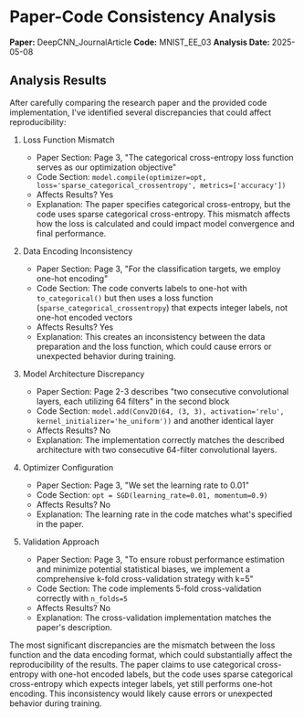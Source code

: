 # Paper-Code Consistency Analysis

**Paper:** DeepCNN_JournalArticle
**Code:** MNIST_EE_03
**Analysis Date:** 2025-05-08

## Analysis Results

After carefully comparing the research paper and the provided code implementation, I've identified several discrepancies that could affect reproducibility:

1. Loss Function Mismatch
   - Paper Section: Page 3, "The categorical cross-entropy loss function serves as our optimization objective"
   - Code Section: `model.compile(optimizer=opt, loss='sparse_categorical_crossentropy', metrics=['accuracy'])`
   - Affects Results? Yes
   - Explanation: The paper specifies categorical cross-entropy, but the code uses sparse categorical cross-entropy. This mismatch affects how the loss is calculated and could impact model convergence and final performance.

2. Data Encoding Inconsistency
   - Paper Section: Page 3, "For the classification targets, we employ one-hot encoding"
   - Code Section: The code converts labels to one-hot with `to_categorical()` but then uses a loss function (`sparse_categorical_crossentropy`) that expects integer labels, not one-hot encoded vectors
   - Affects Results? Yes
   - Explanation: This creates an inconsistency between the data preparation and the loss function, which could cause errors or unexpected behavior during training.

3. Model Architecture Discrepancy
   - Paper Section: Page 2-3 describes "two consecutive convolutional layers, each utilizing 64 filters" in the second block
   - Code Section: `model.add(Conv2D(64, (3, 3), activation='relu', kernel_initializer='he_uniform'))` and another identical layer
   - Affects Results? No
   - Explanation: The implementation correctly matches the described architecture with two consecutive 64-filter convolutional layers.

4. Optimizer Configuration
   - Paper Section: Page 3, "We set the learning rate to 0.01"
   - Code Section: `opt = SGD(learning_rate=0.01, momentum=0.9)`
   - Affects Results? No
   - Explanation: The learning rate in the code matches what's specified in the paper.

5. Validation Approach
   - Paper Section: Page 3, "To ensure robust performance estimation and minimize potential statistical biases, we implement a comprehensive k-fold cross-validation strategy with k=5"
   - Code Section: The code implements 5-fold cross-validation correctly with `n_folds=5`
   - Affects Results? No
   - Explanation: The cross-validation implementation matches the paper's description.

The most significant discrepancies are the mismatch between the loss function and the data encoding format, which could substantially affect the reproducibility of the results. The paper claims to use categorical cross-entropy with one-hot encoded labels, but the code uses sparse categorical cross-entropy which expects integer labels, yet still performs one-hot encoding. This inconsistency would likely cause errors or unexpected behavior during training.